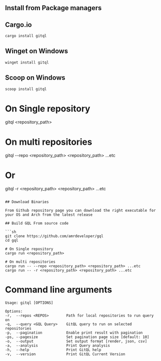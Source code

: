 ## Install from Package managers

## Cargo.io

```sh
cargo install gitql
```

## Winget on Windows

```sh
winget install gitql
```

## Scoop on Windows

```sh
scoop install gitql
```

# On Single repository
gitql <repository_path>

# On multi repositories
gitql --repo <repository_path> <repository_path> ...etc

# Or
gitql -r <repository_path> <repository_path> ...etc
```

## Download Binaries

From Github repository page you can download the right executable for your OS and Arch from the latest release

## Build GQL From source code

```sh
git clone https://github.com/amrdeveloper/gql
cd gql

# On Single repository
cargo run <repository_path>

# On multi repositories
cargo run -- --repo <repository_path> <repository_path> ...etc
cargo run -- -r <repository_path> <repository_path> ...etc
```

# Command line arguments

```
Usage: gitql [OPTIONS]

Options:
-r,  --repos <REPOS>        Path for local repositories to run query on
-q,  --query <GQL Query>    GitQL query to run on selected repositories
-p,  --pagination           Enable print result with pagination
-ps, --pagesize             Set pagination page size [default: 10]
-o,  --output               Set output format [render, json, csv]
-a,  --analysis             Print Query analysis
-h,  --help                 Print GitQL help
-v,  --version              Print GitQL Current Version
```
